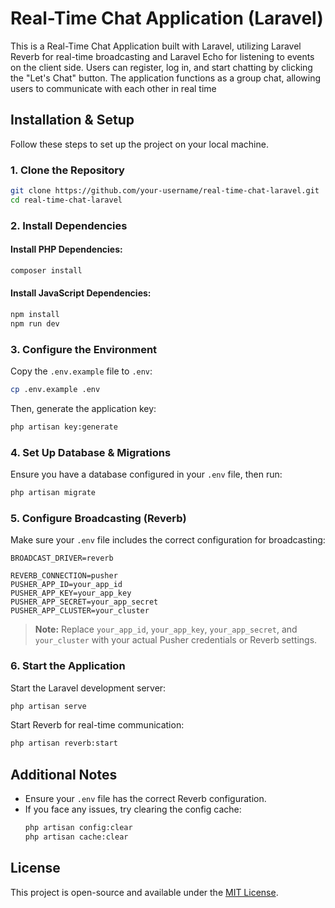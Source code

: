 
# Real-Time Chat Application (Laravel)

This is a Real-Time Chat Application built with Laravel, utilizing Laravel Reverb for real-time broadcasting and Laravel Echo for listening to events on the client side. Users can register, log in, and start chatting by clicking the "Let's Chat" button. The application functions as a group chat, allowing users to communicate with each other in real time

## Installation & Setup

Follow these steps to set up the project on your local machine.

### 1. Clone the Repository
```sh
git clone https://github.com/your-username/real-time-chat-laravel.git
cd real-time-chat-laravel
```

### 2. Install Dependencies
#### Install PHP Dependencies:
```sh
composer install
```

#### Install JavaScript Dependencies:
```sh
npm install
npm run dev
```

### 3. Configure the Environment
Copy the `.env.example` file to `.env`:
```sh
cp .env.example .env
```
Then, generate the application key:
```sh
php artisan key:generate
```

### 4. Set Up Database & Migrations
Ensure you have a database configured in your `.env` file, then run:
```sh
php artisan migrate
```

### 5. Configure Broadcasting (Reverb)
Make sure your `.env` file includes the correct configuration for broadcasting:
```env
BROADCAST_DRIVER=reverb

REVERB_CONNECTION=pusher
PUSHER_APP_ID=your_app_id
PUSHER_APP_KEY=your_app_key
PUSHER_APP_SECRET=your_app_secret
PUSHER_APP_CLUSTER=your_cluster
```
> **Note:** Replace `your_app_id`, `your_app_key`, `your_app_secret`, and `your_cluster` with your actual Pusher credentials or Reverb settings.

### 6. Start the Application
Start the Laravel development server:
```sh
php artisan serve
```

Start Reverb for real-time communication:
```sh
php artisan reverb:start
```

## Additional Notes
- Ensure your `.env` file has the correct Reverb configuration.
- If you face any issues, try clearing the config cache:
  ```sh
  php artisan config:clear
  php artisan cache:clear
  ```

## License
This project is open-source and available under the [MIT License](LICENSE).

